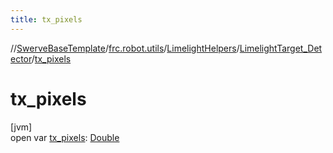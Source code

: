 ```yaml
---
title: tx_pixels
---
```

//[SwerveBaseTemplate](../../../../index.html)/[frc.robot.utils](../../index.html)/[LimelightHelpers](../index.html)/[LimelightTarget_Detector](index.html)/[tx_pixels](tx_pixels.html)



# tx_pixels



[jvm]\
open var [tx_pixels](tx_pixels.html): [Double](https://kotlinlang.org/api/latest/jvm/stdlib/kotlin/-double/index.html)




